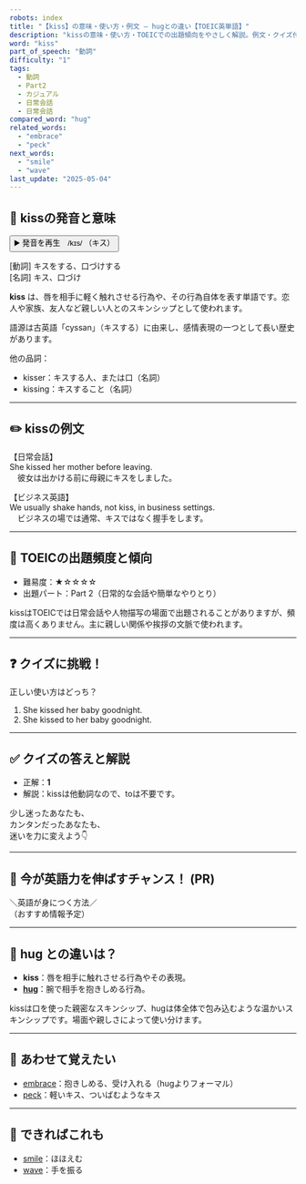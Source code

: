 ```yaml
---
robots: index
title: "【kiss】の意味・使い方・例文 ― hugとの違い【TOEIC英単語】"
description: "kissの意味・使い方・TOEICでの出題傾向をやさしく解説。例文・クイズ付きでhugとの違いもわかりやすく学べます。"
word: "kiss"
part_of_speech: "動詞"
difficulty: "1"
tags:
  - 動詞
  - Part2
  - カジュアル
  - 日常会話
  - 日常会話
compared_word: "hug"
related_words:
  - "embrace"
  - "peck"
next_words:
  - "smile"
  - "wave"
last_update: "2025-05-04"
---
```


## 🔰 kissの発音と意味

<button class="play-audio" onclick="playTTS('kiss')">
  <span class="play-audio-main">
    ▶️ 発音を再生　/kɪs/
  </span>
  <span class="play-audio-sub">
    （キス）
  </span>
</button>

[動詞] キスをする、口づけする  
[名詞] キス、口づけ

**kiss** は、唇を相手に軽く触れさせる行為や、その行為自体を表す単語です。恋人や家族、友人など親しい人とのスキンシップとして使われます。

語源は古英語「cyssan」（キスする）に由来し、感情表現の一つとして長い歴史があります。

他の品詞：  
- kisser：キスする人、または口（名詞）
- kissing：キスすること（名詞）

---

## ✏️ kissの例文

【日常会話】  
She kissed her mother before leaving.  
　彼女は出かける前に母親にキスをしました。

【ビジネス英語】  
We usually shake hands, not kiss, in business settings.  
　ビジネスの場では通常、キスではなく握手をします。

---

## 🎯 TOEICの出題頻度と傾向

- 難易度：★☆☆☆☆
- 出題パート：Part 2（日常的な会話や簡単なやりとり）

kissはTOEICでは日常会話や人物描写の場面で出題されることがありますが、頻度は高くありません。主に親しい関係や挨拶の文脈で使われます。

---

## ❓ クイズに挑戦！

正しい使い方はどっち？

1. She kissed her baby goodnight.  
2. She kissed to her baby goodnight.

---

## ✅ クイズの答えと解説

- 正解：**1**
- 解説：kissは他動詞なので、toは不要です。

少し迷ったあなたも、  
カンタンだったあなたも、  
迷いを力に変えよう👇️

---

## 🚀 今が英語力を伸ばすチャンス！ (PR)

<div class="info-center">
＼英語が身につく方法／<br>  
（おすすめ情報予定）
</div>

---

## 🤔  hug との違いは？

- **kiss**：唇を相手に触れさせる行為やその表現。
- **[hug](/hug)**：腕で相手を抱きしめる行為。

kissは口を使った親密なスキンシップ、hugは体全体で包み込むような温かいスキンシップです。場面や親しさによって使い分けます。

---

## 🧩 あわせて覚えたい

- [embrace](/embrace)：抱きしめる、受け入れる（hugよりフォーマル）
- [peck](/peck)：軽いキス、ついばむようなキス

---

## 📖 できればこれも

- [smile](/smile)：ほほえむ
- [wave](/wave)：手を振る

<!-- cvid: aid03_bid00 -->
